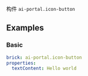 构件 `ai-portal.icon-button`

## Examples

### Basic

```yaml preview
brick: ai-portal.icon-button
properties:
  textContent: Hello world
```
